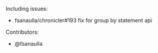 Including issues:
- fsanaulla/chronicler#193 fix for group by statement api

Contributors:
- @fsanaulla